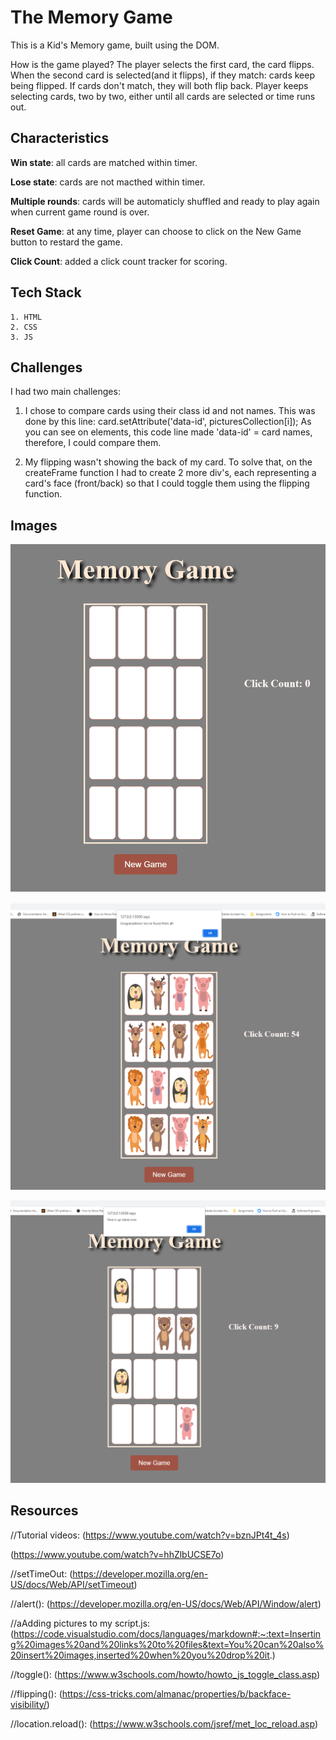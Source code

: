 # The Memory Game
This is a Kid's Memory game, built using the DOM.

How is the game played?
The player selects the first card, the card flipps. When the second card is selected(and it flipps), if they match: cards keep being flipped. If cards don't match, they will both flip back. Player keeps selecting cards, two by two, either until all cards are selected or time runs out.

## Characteristics

**Win state**: all cards are matched within timer.

**Lose state**: cards are not macthed within timer.

**Multiple rounds**: cards will be automaticly shuffled and ready to play again when current game round is over.

**Reset Game**: at any time, player can choose to click on the New Game button to restard the game.

**Click Count**: added a click count tracker for scoring. 

## Tech Stack
    1. HTML
    2. CSS
    3. JS

## Challenges
I had two main challenges:
1. I chose to compare cards using their class id and not names. This was done by this line: card.setAttribute('data-id', picturesCollection[i]);
As you can see on elements, this code line made 'data-id' = card names, therefore, I could compare them.

2. My flipping wasn't showing the back of my card. To solve that, on the createFrame function I had to create 2 more div's, each representing a card's face (front/back) so that I could toggle them using the flipping function.

## Images
![alt text](Images/GameSartScreen.png "Memory Game Start Screen")

![alt text](Images/Win_State.png "Win State Screen")

![alt text](Images/Lose_State.png "Lose State Screen")

## Resources

//Tutorial videos: 
(https://www.youtube.com/watch?v=bznJPt4t_4s)

(https://www.youtube.com/watch?v=hhZlbUCSE7o)

//setTimeOut: 
(https://developer.mozilla.org/en-US/docs/Web/API/setTimeout)

//alert():
(https://developer.mozilla.org/en-US/docs/Web/API/Window/alert)

//aAdding pictures to my script.js:
(https://code.visualstudio.com/docs/languages/markdown#:~:text=Inserting%20images%20and%20links%20to%20files&text=You%20can%20also%20insert%20images,inserted%20when%20you%20drop%20it.)

//toggle():
(https://www.w3schools.com/howto/howto_js_toggle_class.asp)

//flipping():
(https://css-tricks.com/almanac/properties/b/backface-visibility/)

//location.reload():
(https://www.w3schools.com/jsref/met_loc_reload.asp)